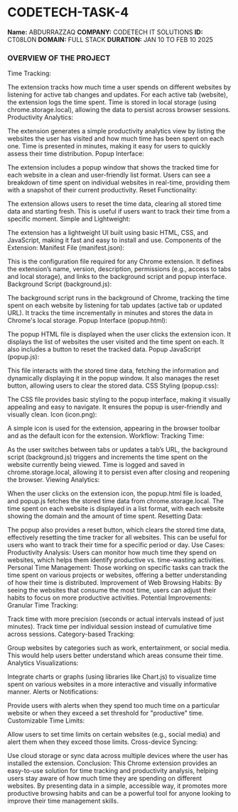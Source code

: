 # CODETECH-TASK-4
**Name:** ABDURRAZZAQ
**COMPANY:** CODETECH IT SOLUTIONS
**ID:** CT08LON
**DOMAIN:** FULL STACK
**DURATION:** JAN 10 TO FEB 10 2025

###   OVERVIEW OF THE PROJECT 

Time Tracking:

The extension tracks how much time a user spends on different websites by listening for active tab changes and updates. For each active tab (website), the extension logs the time spent.
Time is stored in local storage (using chrome.storage.local), allowing the data to persist across browser sessions.
Productivity Analytics:

The extension generates a simple productivity analytics view by listing the websites the user has visited and how much time has been spent on each one.
Time is presented in minutes, making it easy for users to quickly assess their time distribution.
Popup Interface:

The extension includes a popup window that shows the tracked time for each website in a clean and user-friendly list format.
Users can see a breakdown of time spent on individual websites in real-time, providing them with a snapshot of their current productivity.
Reset Functionality:

The extension allows users to reset the time data, clearing all stored time data and starting fresh. This is useful if users want to track their time from a specific moment.
Simple and Lightweight:

The extension has a lightweight UI built using basic HTML, CSS, and JavaScript, making it fast and easy to install and use.
Components of the Extension:
Manifest File (manifest.json):

This is the configuration file required for any Chrome extension. It defines the extension’s name, version, description, permissions (e.g., access to tabs and local storage), and links to the background script and popup interface.
Background Script (background.js):

The background script runs in the background of Chrome, tracking the time spent on each website by listening for tab updates (active tab or updated URL).
It tracks the time incrementally in minutes and stores the data in Chrome's local storage.
Popup Interface (popup.html):

The popup HTML file is displayed when the user clicks the extension icon. It displays the list of websites the user visited and the time spent on each.
It also includes a button to reset the tracked data.
Popup JavaScript (popup.js):

This file interacts with the stored time data, fetching the information and dynamically displaying it in the popup window.
It also manages the reset button, allowing users to clear the stored data.
CSS Styling (popup.css):

The CSS file provides basic styling to the popup interface, making it visually appealing and easy to navigate.
It ensures the popup is user-friendly and visually clean.
Icon (icon.png):

A simple icon is used for the extension, appearing in the browser toolbar and as the default icon for the extension.
Workflow:
Tracking Time:

As the user switches between tabs or updates a tab’s URL, the background script (background.js) triggers and increments the time spent on the website currently being viewed.
Time is logged and saved in chrome.storage.local, allowing it to persist even after closing and reopening the browser.
Viewing Analytics:

When the user clicks on the extension icon, the popup.html file is loaded, and popup.js fetches the stored time data from chrome.storage.local.
The time spent on each website is displayed in a list format, with each website showing the domain and the amount of time spent.
Resetting Data:

The popup also provides a reset button, which clears the stored time data, effectively resetting the time tracker for all websites. This can be useful for users who want to track their time for a specific period or day.
Use Cases:
Productivity Analysis: Users can monitor how much time they spend on websites, which helps them identify productive vs. time-wasting activities.
Personal Time Management: Those working on specific tasks can track the time spent on various projects or websites, offering a better understanding of how their time is distributed.
Improvement of Web Browsing Habits: By seeing the websites that consume the most time, users can adjust their habits to focus on more productive activities.
Potential Improvements:
Granular Time Tracking:

Track time with more precision (seconds or actual intervals instead of just minutes).
Track time per individual session instead of cumulative time across sessions.
Category-based Tracking:

Group websites by categories such as work, entertainment, or social media. This would help users better understand which areas consume their time.
Analytics Visualizations:

Integrate charts or graphs (using libraries like Chart.js) to visualize time spent on various websites in a more interactive and visually informative manner.
Alerts or Notifications:

Provide users with alerts when they spend too much time on a particular website or when they exceed a set threshold for "productive" time.
Customizable Time Limits:

Allow users to set time limits on certain websites (e.g., social media) and alert them when they exceed those limits.
Cross-device Syncing:

Use cloud storage or sync data across multiple devices where the user has installed the extension.
Conclusion:
This Chrome extension provides an easy-to-use solution for time tracking and productivity analysis, helping users stay aware of how much time they are spending on different websites. By presenting data in a simple, accessible way, it promotes more productive browsing habits and can be a powerful tool for anyone looking to improve their time management skills.



